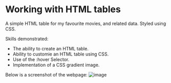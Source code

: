 # Working with HTML tables
A simple HTML table for my favourite movies, and related data. Styled using CSS.

Skills demonstrated:
- The ability to create an HTML table.
- Ability to customie an HTML table using CSS.
- Use of the :hover Selector.
- Implementation of a CSS gradient image.

Below is a screenshot of the webpage:
![image](https://user-images.githubusercontent.com/98918017/152631044-3fc67116-628c-49a5-af53-dd91e444f982.png)
